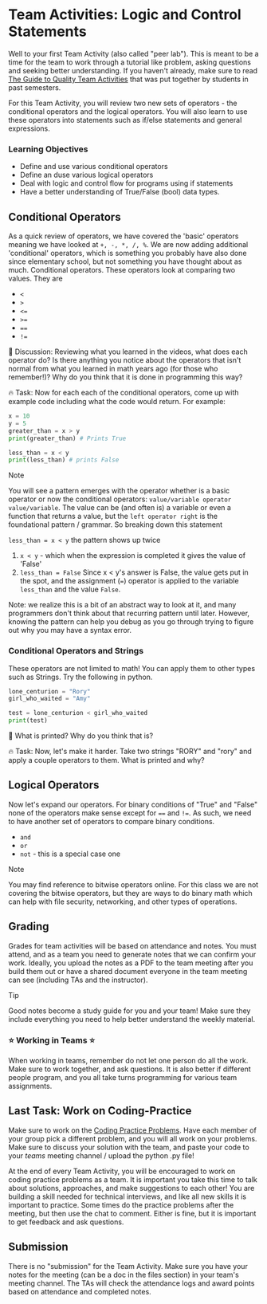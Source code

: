 # Team Activities: Logic and Control Statements

Well to your first Team Activity (also called  "peer lab"). This is meant to be a time for the team to work through a tutorial like problem, asking questions and seeking better understanding. If you haven't already, make sure to read [The Guide to Quality Team Activities](https://github.com/CS5001-khoury/TeamActivities/blob/main/GuildToGoodTeamsActivities.md)  that was put together by students in past semesters. 

For this Team Activity, you will review two new sets of operators - the conditional operators and the logical operators. You will also learn to use these operators into statements such as if/else statements and general expressions. 

### Learning Objectives

* Define and use various conditional operators
* Define an duse various logical operators
* Deal with logic and control flow for programs using if statements
* Have a better understanding of True/False (bool) data types. 


## Conditional Operators

As a quick review of operators, we have covered the 'basic' operators meaning we have looked at `+, -, *, /, %`. We are now adding additional 'conditional' operators, which is something you probably have also done since
elementary school, but not something you have thought about as much. Conditional operators. These operators
look at comparing two values. They are

* `<`
* `>`
* `<=`
* `>=`
* `==`
* `!=`

:memo: Discussion: Reviewing what you learned in the videos, what does each operator do? Is there anything you notice about the operators that isn't normal from what you learned in math years ago (for those who remember!)? Why do you think that it is done in programming this way?

:fire: Task: Now for each each of the conditional operators, come up with example code including what the code would return. For example:

```python
x = 10
y = 5
greater_than = x > y 
print(greater_than) # Prints True

less_than = x < y
print(less_than) # prints False
```

> [!NOTE]
> You will see a pattern emerges with the operator whether is a basic
> operator or now the conditional operators:
> `value/variable operator value/variable`. The value can be (and often is) a variable or 
> even a function that returns a value, but the `left operator right` is
> the foundational pattern / grammar.  So breaking down this statement
>
> `less_than = x < y` the pattern shows up twice
> 1. `x < y`  - which when the expression is completed it gives the value of 'False'
> 2. `less_than = False` Since x < y's answer is False, the value gets put in the spot, and the assignment (`=`) operator is applied to the variable `less_than` and the value `False`. 
>
> Note: we realize this is a bit of an abstract way to look at it, and many programmers don't think about that recurring pattern until later. However, knowing the pattern can help you debug as you go through trying to figure out why you may have a syntax error. 

### Conditional Operators and Strings
These operators are not limited to math!  You can apply them to 
other types such as Strings. Try the following in python. 

```python
lone_centurion = "Rory"
girl_who_waited = "Amy"

test = lone_centurion < girl_who_waited
print(test)
```
:memo: What is printed? Why do you think that is? 

:fire: Task: Now, let's make it harder. Take two strings "RORY" and "rory" and apply a couple operators to them. What is printed and why?

## Logical Operators

Now let's expand our operators. For binary conditions of "True" and "False" none of the operators make sense except for `==` and `!=`. As such, we need to have another set of operators to compare binary conditions.

* `and`
* `or`
* `not` - this is a special case one


> [!NOTE]
> You  may find reference to bitwise operators online. For this
> class we are not covering the bitwise operators, but they are
> ways to do binary math which can help with file security,
> networking, and other types of operations. 



## Grading
Grades for team activities will be based on attendance and notes. You must attend, and as a team you need to generate notes that we can confirm your work. Ideally, you upload the notes as a PDF to the team meeting after you build them out or have a shared document everyone in the team meeting can see (including TAs and the instructor). 

> [!TIP] 
> Good notes become a study guide for you and your team! Make sure they include everything you need to help better understand the weekly material. 

### ⭐ Working in Teams ⭐
When working in teams, remember do not let one person do all the work. Make sure to work together, and ask questions. It is also better if different people program, and you all take turns programming for various team assignments.



## Last Task: Work on Coding-Practice
Make sure to work on the [Coding Practice Problems](https://github.com/CS5001-khoury/Resources/blob/main/PracticeProblems.md). Have each member of your group pick a different problem, and you will all work on your problems. Make sure to discuss your solution with the team, and paste your code to your *teams* meeting channel / upload the python .py file! 

At the end of every Team Activity, you will be encouraged to work on coding practice problems as a team. It is important you take this time to talk about solutions, approaches, and make suggestions to each other! You are building a skill needed for technical interviews, and like all new skills it is important to practice.  Some times do the practice problems after the meeting, but then use the chat to comment. Either is fine, but it is important to get feedback and ask questions. 


## Submission
There is no "submission" for the Team Activity. Make sure you have your notes for the meeting (can be a doc in the files section) in your team's meeting channel. The TAs will check the attendance logs and award points based on attendance and completed notes. 